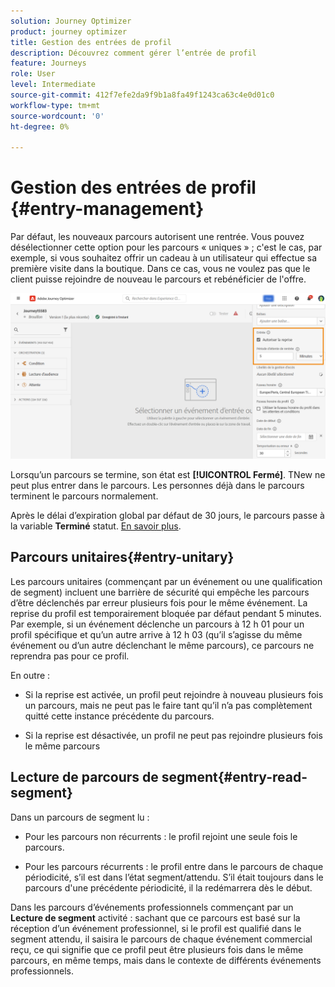 ```yaml
---
solution: Journey Optimizer
product: journey optimizer
title: Gestion des entrées de profil
description: Découvrez comment gérer l’entrée de profil
feature: Journeys
role: User
level: Intermediate
source-git-commit: 412f7efe2da9f9b1a8fa49f1243ca63c4e0d01c0
workflow-type: tm+mt
source-wordcount: '0'
ht-degree: 0%

---
```



# Gestion des entrées de profil {#entry-management}

Par défaut, les nouveaux parcours autorisent une rentrée. Vous pouvez désélectionner cette option pour les parcours « uniques » ; c&#39;est le cas, par exemple, si vous souhaitez offrir un cadeau à un utilisateur qui effectue sa première visite dans la boutique. Dans ce cas, vous ne voulez pas que le client puisse rejoindre de nouveau le parcours et rebénéficier de l&#39;offre.

![](assets/journey-re-entrance.png)

Lorsqu’un parcours se termine, son état est **[!UICONTROL Fermé]**. TNew ne peut plus entrer dans le parcours. Les personnes déjà dans le parcours terminent le parcours normalement.

Après le délai d’expiration global par défaut de 30 jours, le parcours passe à la variable **Terminé** statut.  [En savoir plus](journey-gs.md#global_timeout).


## Parcours unitaires{#entry-unitary}

Les parcours unitaires (commençant par un événement ou une qualification de segment) incluent une barrière de sécurité qui empêche les parcours d’être déclenchés par erreur plusieurs fois pour le même événement. La reprise du profil est temporairement bloquée par défaut pendant 5 minutes. Par exemple, si un événement déclenche un parcours à 12 h 01 pour un profil spécifique et qu’un autre arrive à 12 h 03 (qu’il s’agisse du même événement ou d’un autre déclenchant le même parcours), ce parcours ne reprendra pas pour ce profil.

En outre :

* Si la reprise est activée, un profil peut rejoindre à nouveau plusieurs fois un parcours, mais ne peut pas le faire tant qu’il n’a pas complètement quitté cette instance précédente du parcours.

* Si la reprise est désactivée, un profil ne peut pas rejoindre plusieurs fois le même parcours

## Lecture de parcours de segment{#entry-read-segment}

Dans un parcours de segment lu :

* Pour les parcours non récurrents : le profil rejoint une seule fois le parcours.

* Pour les parcours récurrents : le profil entre dans le parcours de chaque périodicité, s’il est dans l’état segment/attendu. S’il était toujours dans le parcours d&#39;une précédente périodicité, il la redémarrera dès le début.

Dans les parcours d’événements professionnels commençant par un **Lecture de segment** activité : sachant que ce parcours est basé sur la réception d’un événement professionnel, si le profil est qualifié dans le segment attendu, il saisira le parcours de chaque événement commercial reçu, ce qui signifie que ce profil peut être plusieurs fois dans le même parcours, en même temps, mais dans le contexte de différents événements professionnels.
